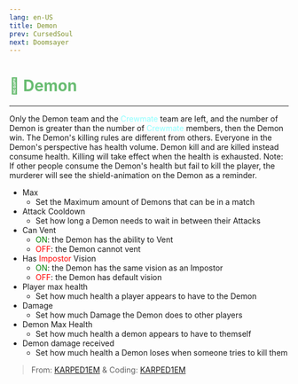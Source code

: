 ```yaml
---
lang: en-US
title: Demon
prev: CursedSoul
next: Doomsayer
---
```


# <font color="#68bc71">👿 <b>Demon</b></font> <Badge text="Evil" type="tip" vertical="middle"/>
---

Only the Demon team and the <font color=#8cffff>Crewmate</font> team are left, and the number of Demon is greater than the number of <font color=#8cffff>Crewmate</font> members, then the Demon win. The Demon's killing rules are different from others. Everyone in the Demon's perspective has health volume. Demon kill and are killed instead consume health. Killing will take effect when the health is exhausted. Note: If other people consume the Demon's health but fail to kill the player, the murderer will see the shield-animation on the Demon as a reminder.
* Max
  * Set the Maximum amount of Demons that can be in a match
* Attack Cooldown
  * Set how long a Demon needs to wait in between their Attacks
* Can Vent
  * <font color=green>ON</font>: the Demon has the ability to Vent
  * <font color=red>OFF</font>: the Demon cannot vent
* Has <font color=red>Impostor</font> Vision
  * <font color=green>ON</font>: the Demon has the same vision as an Impostor
  * <font color=red>OFF</font>: the Demon has default vision
* Player max health
  * Set how much health a player appears to have to the Demon
* Damage
  * Set how much Damage the Demon does to other players
* Demon Max Health
  * Set how much health a demon appears to have to themself
* Demon damage received
  * Set how much health a Demon loses when someone tries to kill them


> From: [KARPED1EM](https://github.com/KARPED1EM) &  Coding: [KARPED1EM](https://github.com/KARPED1EM)